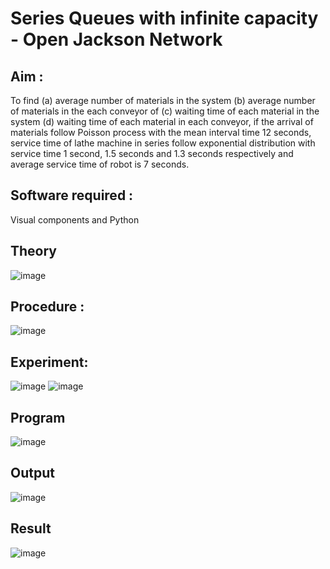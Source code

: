 # Series Queues with infinite capacity - Open Jackson Network

## Aim :
To find (a) average number of materials in the system (b) average number of materials in the each conveyor of (c) waiting time of each material in the system (d) waiting time of each material in each conveyor, if the arrival  of materials follow Poisson process with the mean interval time 12 seconds, service time of  lathe machine in series follow exponential distribution  with service time  1 second, 1.5 seconds and 1.3 seconds respectively and average service time of robot is 7 seconds.

## Software required :
Visual components and Python

## Theory

![image](https://user-images.githubusercontent.com/103921593/203239736-7b81f599-71a8-4ae7-b63e-5d98acd9ea54.png)


## Procedure :

![image](https://user-images.githubusercontent.com/103921593/203239789-bc870dce-6727-487b-a0e2-4fc3f5114889.png)


## Experiment:
![image](https://github.com/sowmii76/Open-Jacson-Networks/assets/146059163/b8bf20eb-d928-40a0-91a5-4fbd515e8b92)
![image](https://github.com/sowmii76/Open-Jacson-Networks/assets/146059163/d4fd544a-6236-40f2-a9c9-1fc99a83083c)


## Program
![image](https://github.com/sowmii76/Open-Jacson-Networks/assets/146059163/05e51721-11e4-4302-bbeb-6a434618f133)


## Output

![image](https://github.com/sowmii76/Open-Jacson-Networks/assets/146059163/105a5ff9-6a84-41c1-963a-57a9575084f2)

## Result
![image](https://github.com/sowmii76/Open-Jacson-Networks/assets/146059163/381dcc2a-22c4-4cb8-91cf-5512ed040102)

